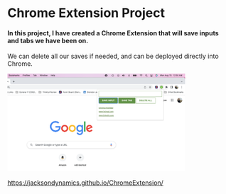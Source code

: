 # Chrome Extension Project

#### In this project, I have created a Chrome Extension that will save inputs and tabs we have been on.  
We can delete all our saves if needed, and can be deployed directly into Chrome.

<img src="ScreenShot.png" width="400px" />

https://jacksondynamics.github.io/ChromeExtension/
